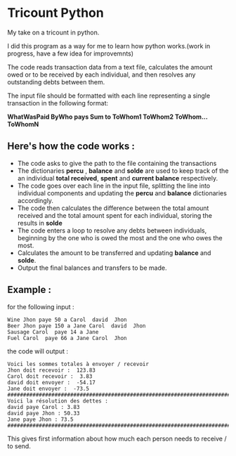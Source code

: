 # Tricount Python
My take on a tricount in python.

I did this program as a way for me to learn how python works.(work in progress, have a few idea for improvemnts)

The code reads transaction data from a text file, calculates the amount owed or to be received by each individual, and then resolves any outstanding debts between them.

The input file should be formatted with each line representing a single transaction in the following format: 

**WhatWasPaid ByWho pays Sum to ToWhom1 ToWhom2 ToWhom... ToWhomN**

## Here's how the code works :
+ The code asks to give the path to the file containing the transactions
+ The dictionaries **percu** , **balance** and **solde** are used to keep track of the an individual **total received**, **spent** and **current balance** respectively.
+ The code goes over each line in the input file, splitting the line into individual components and updating the **percu** and **balance** dictionaries accordingly.
+ The code then calculates the difference between the total amount received and the total amount spent for each individual, storing the results in **solde**
+ The code enters a loop to resolve any debts between individuals, beginning by the one who is owed the most and the one who owes the most.
+ Calculates the amount to be transferred and updating **balance** and **solde**.
+ Output the final balances and transfers to be made.

## Example : 
for the following input :
```
Wine Jhon paye 50 a Carol  david  Jhon
Beer Jhon paye 150 a Jane Carol  david  Jhon
Sausage Carol  paye 14 a Jane
Fuel Carol  paye 66 a Jane Carol  Jhon
```

the code will output :
```
Voici les sommes totales à envoyer / recevoir
Jhon doit recevoir :  123.83
Carol doit recevoir :  3.83
david doit envoyer :  -54.17
Jane doit envoyer :  -73.5
#######################################################################
Voici la résolution des dettes :
david paye Carol : 3.83
david paye Jhon : 50.33
Jane paye Jhon : 73.5
#######################################################################
```
This gives first information about how much each person needs to receive / to send. 
